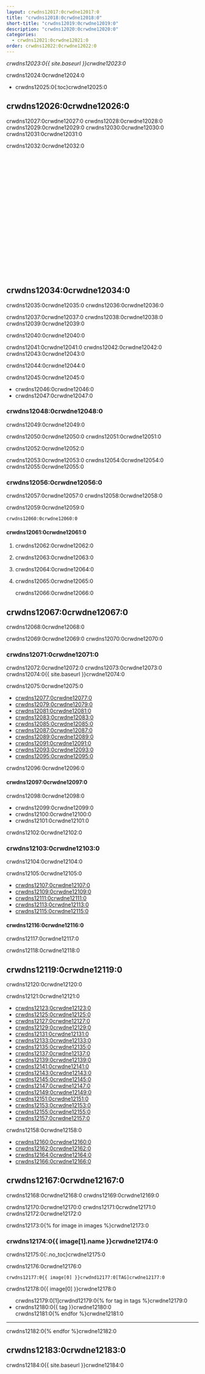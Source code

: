 ```yaml
---
layout: crwdns12017:0crwdne12017:0
title: "crwdns12018:0crwdne12018:0"
short-title: "crwdns12019:0crwdne12019:0"
description: "crwdns12020:0crwdne12020:0"
categories:
  - crwdns12021:0crwdne12021:0
order: crwdns12022:0crwdne12022:0
---
```

*crwdns12023:0{{ site.baseurl }}crwdne12023:0*

crwdns12024:0crwdne12024:0

- crwdns12025:0{:toc}crwdne12025:0

## crwdns12026:0crwdne12026:0

crwdns12027:0crwdne12027:0 crwdns12028:0crwdne12028:0 crwdns12029:0crwdne12029:0 crwdns12030:0crwdne12030:0 crwdns12031:0crwdne12031:0

crwdns12032:0crwdne12032:0

<div class="video-wrapper">
    <iframe width="560" height="315" src="crwdns12033:0crwdne12033:0" frameborder="0" allowfullscreen></iframe>
</div>

## crwdns12034:0crwdne12034:0

crwdns12035:0crwdne12035:0 crwdns12036:0crwdne12036:0

crwdns12037:0crwdne12037:0 crwdns12038:0crwdne12038:0 crwdns12039:0crwdne12039:0

crwdns12040:0crwdne12040:0

crwdns12041:0crwdne12041:0 crwdns12042:0crwdne12042:0 crwdns12043:0crwdne12043:0

crwdns12044:0crwdne12044:0

crwdns12045:0crwdne12045:0

- crwdns12046:0crwdne12046:0
- crwdns12047:0crwdne12047:0

### crwdns12048:0crwdne12048:0

crwdns12049:0crwdne12049:0

crwdns12050:0crwdne12050:0 crwdns12051:0crwdne12051:0

crwdns12052:0crwdne12052:0

crwdns12053:0crwdne12053:0 crwdns12054:0crwdne12054:0 crwdns12055:0crwdne12055:0

### crwdns12056:0crwdne12056:0

crwdns12057:0crwdne12057:0 crwdns12058:0crwdne12058:0

crwdns12059:0crwdne12059:0

    crwdns12060:0crwdne12060:0
    

#### crwdns12061:0crwdne12061:0

1. crwdns12062:0crwdne12062:0
2. crwdns12063:0crwdne12063:0
3. crwdns12064:0crwdne12064:0
4. crwdns12065:0crwdne12065:0

    crwdns12066:0crwdne12066:0
    

## crwdns12067:0crwdne12067:0

crwdns12068:0crwdne12068:0

crwdns12069:0crwdne12069:0 crwdns12070:0crwdne12070:0

### crwdns12071:0crwdne12071:0

crwdns12072:0crwdne12072:0 crwdns12073:0crwdne12073:0 crwdns12074:0{{ site.baseurl }}crwdne12074:0

crwdns12075:0crwdne12075:0

- [crwdns12077:0crwdne12077:0](crwdns12076:0crwdne12076:0)
- [crwdns12079:0crwdne12079:0](crwdns12078:0crwdne12078:0)
- [crwdns12081:0crwdne12081:0](crwdns12080:0crwdne12080:0)
- [crwdns12083:0crwdne12083:0](crwdns12082:0crwdne12082:0)
- [crwdns12085:0crwdne12085:0](crwdns12084:0crwdne12084:0)
- [crwdns12087:0crwdne12087:0](crwdns12086:0crwdne12086:0)
- [crwdns12089:0crwdne12089:0](crwdns12088:0crwdne12088:0)
- [crwdns12091:0crwdne12091:0](crwdns12090:0crwdne12090:0)
- [crwdns12093:0crwdne12093:0](crwdns12092:0crwdne12092:0)
- [crwdns12095:0crwdne12095:0](crwdns12094:0crwdne12094:0)

crwdns12096:0crwdne12096:0

#### crwdns12097:0crwdne12097:0

crwdns12098:0crwdne12098:0

- crwdns12099:0crwdne12099:0
- crwdns12100:0crwdne12100:0
- crwdns12101:0crwdne12101:0

crwdns12102:0crwdne12102:0

### crwdns12103:0crwdne12103:0

crwdns12104:0crwdne12104:0

crwdns12105:0crwdne12105:0

- [crwdns12107:0crwdne12107:0](crwdns12106:0crwdne12106:0)
- [crwdns12109:0crwdne12109:0](crwdns12108:0crwdne12108:0)
- [crwdns12111:0crwdne12111:0](crwdns12110:0crwdne12110:0)
- [crwdns12113:0crwdne12113:0](crwdns12112:0crwdne12112:0)
- [crwdns12115:0crwdne12115:0](crwdns12114:0crwdne12114:0)

#### crwdns12116:0crwdne12116:0

crwdns12117:0crwdne12117:0

crwdns12118:0crwdne12118:0

## crwdns12119:0crwdne12119:0

crwdns12120:0crwdne12120:0

crwdns12121:0crwdne12121:0

- [crwdns12123:0crwdne12123:0](crwdns12122:0crwdne12122:0)
- [crwdns12125:0crwdne12125:0](crwdns12124:0crwdne12124:0)
- [crwdns12127:0crwdne12127:0](crwdns12126:0crwdne12126:0)
- [crwdns12129:0crwdne12129:0](crwdns12128:0crwdne12128:0)
- [crwdns12131:0crwdne12131:0](crwdns12130:0crwdne12130:0)
- [crwdns12133:0crwdne12133:0](crwdns12132:0crwdne12132:0)
- [crwdns12135:0crwdne12135:0](crwdns12134:0crwdne12134:0)
- [crwdns12137:0crwdne12137:0](crwdns12136:0crwdne12136:0)
- [crwdns12139:0crwdne12139:0](crwdns12138:0crwdne12138:0)
- [crwdns12141:0crwdne12141:0](crwdns12140:0crwdne12140:0)
- [crwdns12143:0crwdne12143:0](crwdns12142:0crwdne12142:0)
- [crwdns12145:0crwdne12145:0](crwdns12144:0crwdne12144:0)
- [crwdns12147:0crwdne12147:0](crwdns12146:0crwdne12146:0)
- [crwdns12149:0crwdne12149:0](crwdns12148:0crwdne12148:0)
- [crwdns12151:0crwdne12151:0](crwdns12150:0crwdne12150:0)
- [crwdns12153:0crwdne12153:0](crwdns12152:0crwdne12152:0)
- [crwdns12155:0crwdne12155:0](crwdns12154:0crwdne12154:0)
- [crwdns12157:0crwdne12157:0](crwdns12156:0crwdne12156:0)

crwdns12158:0crwdne12158:0

- [crwdns12160:0crwdne12160:0](crwdns12159:0crwdne12159:0)
- [crwdns12162:0crwdne12162:0](crwdns12161:0crwdne12161:0)
- [crwdns12164:0crwdne12164:0](crwdns12163:0crwdne12163:0)
- [crwdns12166:0crwdne12166:0](crwdns12165:0crwdne12165:0)

## crwdns12167:0crwdne12167:0

crwdns12168:0crwdne12168:0 crwdns12169:0crwdne12169:0

crwdns12170:0crwdne12170:0 crwdns12171:0crwdne12171:0 crwdns12172:0crwdne12172:0

crwdns12173:0{% for image in images %}crwdne12173:0

### crwdns12174:0{{ image[1].name }}crwdne12174:0

crwdns12175:0{:.no_toc}crwdne12175:0

crwdns12176:0crwdne12176:0

`crwdns12177:0{{ image[0] }}crwdnd12177:0[TAG]crwdne12177:0`

crwdns12178:0{{ image[0] }}crwdne12178:0

<ul class="list-2cols">
  crwdns12179:0[1]crwdnd12179:0{% for tag in tags %}crwdne12179:0
<li>crwdns12180:0{{ tag }}crwdne12180:0</li>
crwdns12181:0{% endfor %}crwdne12181:0
</ul>

* * *

crwdns12182:0{% endfor %}crwdne12182:0

## crwdns12183:0crwdne12183:0

crwdns12184:0{{ site.baseurl }}crwdne12184:0